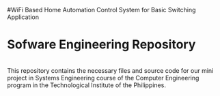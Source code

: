 #WiFi Based Home Automation Control System for Basic Switching Application
<H1>Sofware Engineering Repository</H1>
<br>This repository contains the necessary files and source code for our mini project in Systems Engineering course of the Computer Engineering program in the Technological Institute of the Philippines.

 

